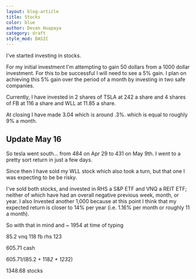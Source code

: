 ```yaml
---
layout: blog-article
title: Stocks
color: blue  
author: Devan Huapaya
category: draft
style_mod: BASIC
---
```


I've started investing in stocks.

For my initial investment I'm attempting to gain 50 dollars from a 1000 dollar
investment. For this to be successful I will need to see a 5% gain. I plan on
achieving this 5% gain over the period of a month by investing in two safe companies.

Currently, I have invested in 2 shares of TSLA at 242 a share and 4 shares of FB
 at 116 a share and WLL at 11.85 a share.

At closing I have made 3.04 which is around .3%. which is equal to roughly 9% a month.

## Update May 16

So tesla went south... from 484 on Apr 29 to 431 on May 9th. I went to a
pretty sort return in just a few days.

Since then I have sold my WLL stock which also took a turn, but that one I was
expecting to be be risky.

I've sold both stocks, and invested in RHS a S&P ETF and VNQ a REIT ETF; neither
of which have had an overall negative previous week, month, or year. I also
Invested another 1,000 because at this point I think that my expected return is
closer to 14% per year (i.e. 1.16% per month or roughly 11 a month).

So with that in mind and ~ 1954 at time of typing

85.2 vnq 118 fb rhs 123

605.71 cash

605.71/(85.2 + 118*2 + 123*2)

1348.68 stocks
